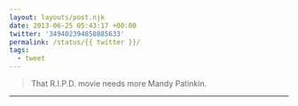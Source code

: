 ```yaml
---
layout: layouts/post.njk
date: 2013-06-25 05:43:17 +00:00
twitter: '349402394850885633'
permalink: /status/{{ twitter }}/
tags: 
  - tweet
---
```


> That R.I.P.D. movie needs more Mandy Patinkin.

---
